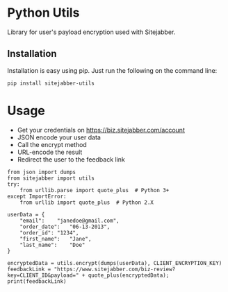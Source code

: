 # Python Utils

Library for user's payload encryption used with Sitejabber.

## Installation

Installation is easy using pip. Just run the following on the command line:

```
pip install sitejabber-utils
```

# Usage

- Get your credentials on https://biz.sitejabber.com/account
- JSON encode your user data
- Call the encrypt method
- URL-encode the result
- Redirect the user to the feedback link

```
from json import dumps
from sitejabber import utils
try:
	from urllib.parse import quote_plus  # Python 3+
except ImportError:
	from urllib import quote_plus  # Python 2.X

userData = {
	"email":	"janedoe@gmail.com",
	"order_date":	"06-13-2013",
	"order_id":	"1234",
	"first_name":	"Jane",
	"last_name":	"Doe"
}

encryptedData = utils.encrypt(dumps(userData), CLIENT_ENCRYPTION_KEY)
feedbackLink = "https://www.sitejabber.com/biz-review?key=CLIENT_ID&payload=" + quote_plus(encryptedData);
print(feedbackLink)

```
